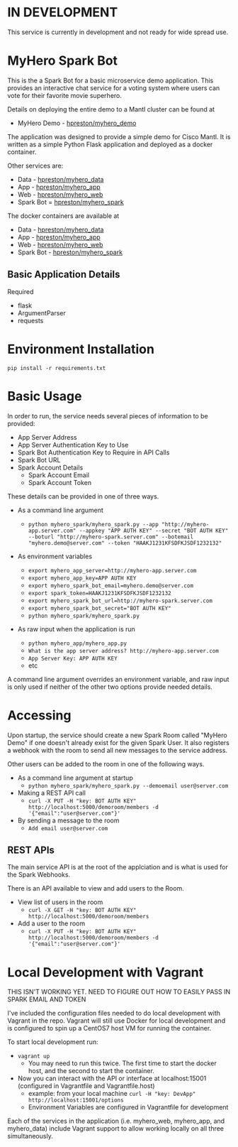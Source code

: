 # IN DEVELOPMENT
This service is currently in development and not ready for wide spread use.

# MyHero Spark Bot

This is the a Spark Bot for a basic microservice demo application.
This provides an interactive chat service for a voting system where users can vote for their favorite movie superhero.

Details on deploying the entire demo to a Mantl cluster can be found at
* MyHero Demo - [hpreston/myhero_demo](https://github.com/hpreston/myhero_demo)

The application was designed to provide a simple demo for Cisco Mantl.  It is written as a simple Python Flask application and deployed as a docker container.

Other services are:
* Data - [hpreston/myhero_data](https://github.com/hpreston/myhero_data)
* App - [hpreston/myhero_app](https://github.com/hpreston/myhero_app)
* Web - [hpreston/myhero_web](https://github.com/hpreston/myhero_web)
* Spark Bot = [hpreston/myhero_spark](https://github.com/hpreston/myhero_spark)

The docker containers are available at
* Data - [hpreston/myhero_data](https://hub.docker.com/r/hpreston/myhero_data)
* App - [hpreston/myhero_app](https://hub.docker.com/r/hpreston/myhero_app)
* Web - [hpreston/myhero_web](https://hub.docker.com/r/hpreston/myhero_web)
* Spark Bot - [hpreston/myhero_spark](https://hub.docker.com/r/hpreston/myhero_spark)

## Basic Application Details

Required

* flask
* ArgumentParser
* requests

# Environment Installation

    pip install -r requirements.txt

# Basic Usage

In order to run, the service needs several pieces of information to be provided:
* App Server Address
* App Server Authentication Key to Use
* Spark Bot Authentication Key to Require in API Calls
* Spark Bot URL
* Spark Account Details
  * Spark Account Email
  * Spark Account Token

These details can be provided in one of three ways.
* As a command line argument
  - `python myhero_spark/myhero_spark.py --app "http://myhero-app.server.com" --appkey "APP AUTH KEY" --secret "BOT AUTH KEY"
  --boturl "http://myhero-spark.server.com" --botemail "myhero.demo@server.com" --token "HAAKJ1231KFSDFKJSDF1232132"`
* As environment variables
  - `export myhero_app_server=http://myhero-app.server.com`
  - `export myhero_app_key=APP AUTH KEY`
  - `export myhero_spark_bot_email=myhero.demo@server.com`
  - `export spark_token=HAAKJ1231KFSDFKJSDF1232132`
  - `export myhero_spark_bot_url=http://myhero-spark.server.com`
  - `export myhero_spark_bot_secret="BOT AUTH KEY"`
  - `python myhero_spark/myhero_spark.py`

* As raw input when the application is run
  - `python myhero_app/myhero_app.py`
  - `What is the app server address? http://myhero-app.server.com`
  - `App Server Key: APP AUTH KEY`
  - etc

A command line argument overrides an environment variable, and raw input is only used if neither of the other two options provide needed details.

# Accessing

Upon startup, the service should create a new Spark Room called "MyHero Demo" if one doesn't already exist for the given Spark User.  It also registers a webhook with the room to send all new messages to the service address.

Other users can be added to the room in one of the following ways.
* As a command line argument at startup
  * `python myhero_spark/myhero_spark.py --demoemail user@server.com`
* Making a REST API call
  * `curl -X PUT -H "key: BOT AUTH KEY" http://localhost:5000/demoroom/members -d '{"email":"user@server.com"}'`
* By sending a message to the room
  * `Add email user@server.com`

## REST APIs

The main service API is at the root of the applciation and is what is used for the Spark Webhooks.

There is an API available to view and add users to the Room.
* View list of users in the room
  * `curl -X GET -H "key: BOT AUTH KEY" http://localhost:5000/demoroom/members`
* Add a user to the room
  * `curl -X PUT -H "key: BOT AUTH KEY" http://localhost:5000/demoroom/members -d '{"email":"user@server.com"}'`

# Local Development with Vagrant

THIS ISN'T WORKING YET.  NEED TO FIGURE OUT HOW TO EASILY PASS IN SPARK EMAIL AND TOKEN

I've included the configuration files needed to do local development with Vagrant in the repo.  Vagrant will still use Docker for local development and is configured to spin up a CentOS7 host VM for running the container.

To start local development run:
* `vagrant up`
  - You may need to run this twice.  The first time to start the docker host, and the second to start the container.
* Now you can interact with the API or interface at localhost:15001 (configured in Vagrantfile and Vagrantfile.host)
  - example:  from your local machine `curl -H "key: DevApp" http://localhost:15001/options`
  - Environment Variables are configured in Vagrantfile for development

Each of the services in the application (i.e. myhero_web, myhero_app, and myhero_data) include Vagrant support to allow working locally on all three simultaneously.
